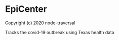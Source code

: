 # EpiCenter
Copyright (c) 2020 node-traversal

Tracks the covid-19 outbreak using Texas health data
